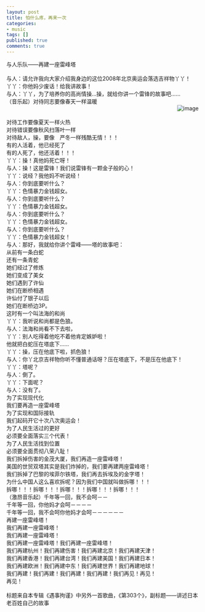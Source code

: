 ```yaml
---
layout: post
title: 怕什么疼，再来一次
categories:
- music
tags: []
published: true
comments: true
---
```

<p><p>与人乐队——再建一座雷峰塔<br /><br />与人：请允许我向大家介绍我身边的这位2008年北京奥运会落选吉祥物丫丫！<br />丫丫：你他妈少废话！给我讲故事！<br />与人：丫丫，为了培养你的高尚情操…操，就给你讲一个雷锋的故事吧……<br />（音乐起）对待同志要像春天一样温暖<br /><img alt="image" src="http://img.verycd.com/posts/0801/post-430472-1200548048.jpg" align="right" border="0" /><br /><br />对待工作要像夏天一样火热<br />对待错误要像秋风扫落叶一样　<br />对待敌人，操，要像　严冬一样残酷无情！！！<br />有的人活着，他已经死了<br />有的人死了，他还活着！！！<br />丫丫：操！真他妈死亡呀！<br />与人：操！这是雷锋！我们说雷锋有一颗金子般的心！<br />丫丫：说经？我他妈不听说经！<br />与人：你到底要听什么？<br />丫丫：色情暴力金钱超女。<br />与人：你到底要听什么？<br />丫丫：色情暴力金钱超女。<br />与人：你到底要听什么？<br />丫丫：色情暴力金钱超女。<br />与人：你到底要听什么？<br />丫丫：色情暴力金钱超女！<br />与人：那好，我就给你讲个雷峰——塔的故事吧：<br />从前有一条白蛇<br />还有一条青蛇<br />她们经过了修炼<br />她们变成了美女<br />她们遇到了许仙<br />她们在断桥相遇<br />许仙付了银子以后<br />她们在断桥边3P。<br />这时有一个叫法海的和尚<br />丫丫：我听说和尚都是色狼。<br />与人：法海和尚看不下去啦，<br />丫丫：别人吃得着他吃不着他肯定嫉妒啦！<br />他就把白蛇压在塔底下……<br />丫丫：操，压在他底下啦，抓色狼！<br />与人：你丫北京吉祥物你听不懂普通话呀？压在塔底下，不是压在他底下！<br />丫丫：塔呢？<br />与人：倒了。<br />丫丫：下面呢？<br />与人：没有了。<br />为了实现现代化<br />我们要再造一座雷峰塔<br />为了实现和国际接轨<br />我们起码开它十次八次奥运会！<br />为了人民生活过的更好<br />必须要全面落实三个代表！<br />为了人民生活找到位置<br />必须要全面贯彻八荣八耻！<br />我们拆掉伤害的金茂大厦，我们再造一座雷峰塔！<br />美国的世贸双塔其实是我们炸掉的，我们要再建两座雷峰塔！<br />我们拆掉了巴黎的埃菲尔铁塔，我们再去拆埃及的金字塔！<br />为什么中国人这么喜欢拆呢？因为我们中国就叫做拆哪！！！<br />拆哪！！！拆哪！！！拆哪！！！拆哪！！！拆哪！！！<br />（激昂音乐起）千年等一回，我不会呵－－<br />千年等一回，你他妈才会呵－－－－<br />千年等一回，我不会呵你他妈才会呵－－－－－－<br />再建一座雷峰塔！<br />我们再建一座雷峰塔！<br />我们再建一座雷峰塔！<br />我们再建一座雷峰塔！我们再建一座雷峰塔！<br />我们再建杭州！我们再建伤害！我们再建北京！我们再建天津！<br />我们再建香港！我们再建台湾！我们再建美国！我们再建日本！<br />我们再建欧洲！我们再建中东！我们再建世界！我们再建地球！<br />我们再建！我们再建！我们再建！我们再建！我们再见！再见！<br />再见！<br /><br />标题来自本专辑《遇事拘谨》中另外一首歌曲，《第303个》，副标题——讲述日本老百姓自己的故事</p></p>
